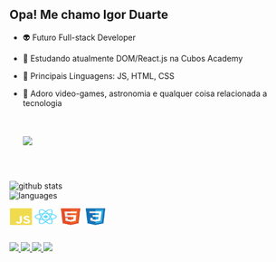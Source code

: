 ## Opa! Me chamo Igor Duarte

- 👽 Futuro Full-stack Developer
- 📖 Estudando atualmente DOM/React.js na Cubos Academy
- 🧠 Principais Linguagens: JS, HTML, CSS
- 💞️ Adoro video-games, astronomia e qualquer coisa relacionada a tecnologia <br><br><br>

  <img  height="110px" align="center"  src="https://media.giphy.com/media/v1.Y2lkPTc5MGI3NjExMDh2NGZydG10MG51aHk5bTl3YjB2cW01bjc1eHQ2dzB2dGVsN3hpbyZlcD12MV9pbnRlcm5hbF9naWZfYnlfaWQmY3Q9Zw/6ehG3kPnwLffmWsgiA/giphy.gif" /><br><br><br>


##

 ![github stats](https://github-readme-stats.vercel.app/api?username=duarteeigor&count_private=true&theme=gruvbox_light) <br>
 ![languages](https://github-readme-stats.vercel.app/api/top-langs/?username=duarteeigor&layout=compact&theme=gruvbox_light)
 

<div style="display: inline-block">
  <img align="center" alt="Icon-Js" height="30" width="40" src="https://raw.githubusercontent.com/devicons/devicon/master/icons/javascript/javascript-plain.svg">
  <img align="center" alt="Icon-React" height="30" width="40" src="https://raw.githubusercontent.com/devicons/devicon/master/icons/react/react-original.svg">
  <img align="center" alt="Icon-HTML" height="30" width="40" src="https://raw.githubusercontent.com/devicons/devicon/master/icons/html5/html5-original.svg">
  <img align="center" alt="Icon-CSS" height="30" width="40" src="https://raw.githubusercontent.com/devicons/devicon/master/icons/css3/css3-original.svg">
  

</div>

##

<div>
  <a href="https://www.instagram.com/igudduart/"><img src="https://img.shields.io/badge/Instagram-E4405F?style=for-the-badge&logo=instagram&logoColor=pink" /> </a>
  <a href="https://twitter.com/duuuart"><img src="https://img.shields.io/badge/Twitter-1DA1F2?style=for-the-badge&logo=twitter&logoColor=white" /> </a>
  <a href="https://www.linkedin.com/in/igor-duarte-846626270/"><img src="https://img.shields.io/badge/LinkedIn-0077B5?style=for-the-badge&logo=linkedin&logoColor=white"/> </a>
  <a href="mailto:duarteigor562@gmail.com"><img src="https://img.shields.io/badge/Gmail-D14836?style=for-the-badge&logo=gmail&logoColor=white"/> </a>
</div>
